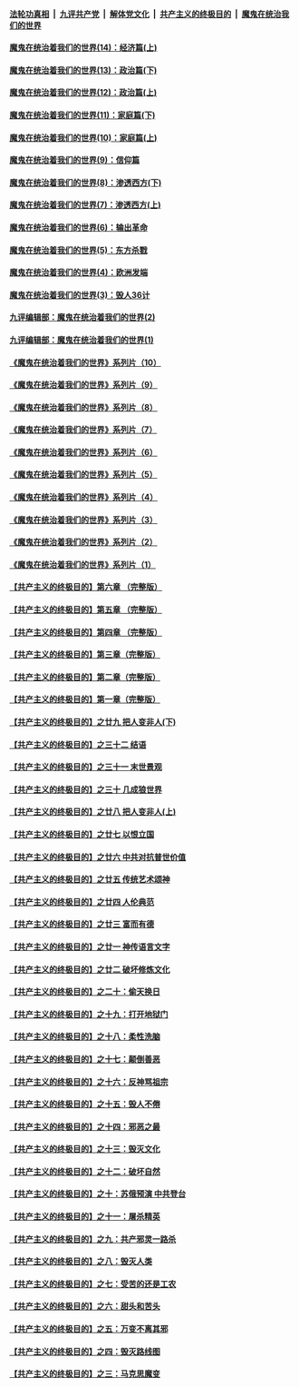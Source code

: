 ####  [法轮功真相](../../../../basic/blob/master/README.md?t=10081602) &nbsp;|&nbsp; [九评共产党](../../../../9ping.md/blob/master/README.md?t=10081602) &nbsp;|&nbsp; [解体党文化](../../../../jtdwh.md/blob/master/README.md?t=10081602)  &nbsp;|&nbsp; [共产主义的终极目的](../../../../gczydzjmd.md/blob/master/README.md?t=10081602) &nbsp;|&nbsp; [魔鬼在统治我们的世界](../../../../mgztzwmdsj.md/blob/master/README.md?t=10081602) 

#### [魔鬼在统治着我们的世界(14)：经济篇(上)](../pages/nsc422/n10457370.md?t=10081602) 

#### [魔鬼在统治着我们的世界(13)：政治篇(下)](../pages/nsc422/n10448270.md?t=10081602) 

#### [魔鬼在统治着我们的世界(12)：政治篇(上)](../pages/nsc422/n10444576.md?t=10081602) 

#### [魔鬼在统治着我们的世界(11)：家庭篇(下)](../pages/nsc422/n10440961.md?t=10081602) 

#### [魔鬼在统治着我们的世界(10)：家庭篇(上)](../pages/nsc422/n10435448.md?t=10081602) 

#### [魔鬼在统治着我们的世界(9)：信仰篇](../pages/nsc422/n10432159.md?t=10081602) 

#### [魔鬼在统治着我们的世界(8)：渗透西方(下)](../pages/nsc422/n10429603.md?t=10081602) 

#### [魔鬼在统治着我们的世界(7)：渗透西方(上)](../pages/nsc422/n10426013.md?t=10081602) 

#### [魔鬼在统治着我们的世界(6)：输出革命](../pages/nsc422/n10421536.md?t=10081602) 

#### [魔鬼在统治着我们的世界(5)：东方杀戮](../pages/nsc422/n10417707.md?t=10081602) 

#### [魔鬼在统治着我们的世界(4)：欧洲发端](../pages/nsc422/n10414890.md?t=10081602) 

#### [魔鬼在统治着我们的世界(3)：毁人36计](../pages/nsc422/n10411583.md?t=10081602) 

#### [九评编辑部：魔鬼在统治着我们的世界(2)](../pages/nsc422/n10410036.md?t=10081602) 

#### [九评编辑部：魔鬼在统治着我们的世界(1)](../pages/nsc422/n10406825.md?t=10081602) 

#### [《魔鬼在统治着我们的世界》系列片（10）](../pages/nsc422/n12292670.md?t=10081602) 

#### [《魔鬼在统治着我们的世界》系列片（9）](../pages/nsc422/n12290859.md?t=10081602) 

#### [《魔鬼在统治着我们的世界》系列片（8）](../pages/nsc422/n12287445.md?t=10081602) 

#### [《魔鬼在统治着我们的世界》系列片（7）](../pages/nsc422/n12283425.md?t=10081602) 

#### [《魔鬼在统治着我们的世界》系列片（6）](../pages/nsc422/n12282314.md?t=10081602) 

#### [《魔鬼在统治着我们的世界》系列片（5）](../pages/nsc422/n12281419.md?t=10081602) 

#### [《魔鬼在统治着我们的世界》系列片（4）](../pages/nsc422/n12274024.md?t=10081602) 

#### [《魔鬼在统治着我们的世界》系列片（3）](../pages/nsc422/n12271322.md?t=10081602) 

#### [《魔鬼在统治着我们的世界》系列片（2）](../pages/nsc422/n12269049.md?t=10081602) 

#### [《魔鬼在统治着我们的世界》系列片（1）](../pages/nsc422/n12267575.md?t=10081602) 

#### [【共产主义的终极目的】第六章 （完整版）](../pages/nsc422/n11428913.md?t=10081602) 

#### [【共产主义的终极目的】第五章 （完整版）](../pages/nsc422/n11428912.md?t=10081602) 

#### [【共产主义的终极目的】第四章 （完整版）](../pages/nsc422/n11428907.md?t=10081602) 

#### [【共产主义的终极目的】第三章（完整版）](../pages/nsc422/n11428848.md?t=10081602) 

#### [【共产主义的终极目的】第二章（完整版）](../pages/nsc422/n11428831.md?t=10081602) 

#### [【共产主义的终极目的】第一章（完整版）](../pages/nsc422/n11417651.md?t=10081602) 

#### [【共产主义的终极目的】之廿九 把人变非人(下)](../pages/nsc422/n11344140.md?t=10081602) 

#### [【共产主义的终极目的】之三十二 结语](../pages/nsc422/n11360535.md?t=10081602) 

#### [【共产主义的终极目的】之三十一 末世景观](../pages/nsc422/n11351129.md?t=10081602) 

#### [【共产主义的终极目的】之三十 几成狼世界](../pages/nsc422/n11348280.md?t=10081602) 

#### [【共产主义的终极目的】之廿八 把人变非人(上)](../pages/nsc422/n11340492.md?t=10081602) 

#### [【共产主义的终极目的】之廿七 以恨立国](../pages/nsc422/n11336944.md?t=10081602) 

#### [【共产主义的终极目的】之廿六 中共对抗普世价值](../pages/nsc422/n11324785.md?t=10081602) 

#### [【共产主义的终极目的】之廿五 传统艺术颂神](../pages/nsc422/n11296396.md?t=10081602) 

#### [【共产主义的终极目的】之廿四 人伦典范](../pages/nsc422/n11296397.md?t=10081602) 

#### [【共产主义的终极目的】之廿三 富而有德](../pages/nsc422/n11283598.md?t=10081602) 

#### [【共产主义的终极目的】之廿一 神传语言文字](../pages/nsc422/n11263265.md?t=10081602) 

#### [【共产主义的终极目的】之廿二 破坏修炼文化](../pages/nsc422/n11245728.md?t=10081602) 

#### [【共产主义的终极目的】之二十：偷天换日](../pages/nsc422/n11238846.md?t=10081602) 

#### [【共产主义的终极目的】之十九：打开地狱门](../pages/nsc422/n11206376.md?t=10081602) 

#### [【共产主义的终极目的】之十八：柔性洗脑](../pages/nsc422/n11199994.md?t=10081602) 

#### [【共产主义的终极目的】之十七：颠倒善恶](../pages/nsc422/n11179782.md?t=10081602) 

#### [【共产主义的终极目的】之十六：反神骂祖宗](../pages/nsc422/n11166798.md?t=10081602) 

#### [【共产主义的终极目的】之十五：毁人不倦](../pages/nsc422/n11166792.md?t=10081602) 

#### [【共产主义的终极目的】之十四：邪恶之最](../pages/nsc422/n11150249.md?t=10081602) 

#### [【共产主义的终极目的】之十三：毁灭文化](../pages/nsc422/n11135227.md?t=10081602) 

#### [【共产主义的终极目的】之十二：破坏自然](../pages/nsc422/n11135214.md?t=10081602) 

#### [【共产主义的终极目的】之十：苏俄预演 中共登台](../pages/nsc422/n11118424.md?t=10081602) 

#### [【共产主义的终极目的】之十一：屠杀精英](../pages/nsc422/n11118442.md?t=10081602) 

#### [【共产主义的终极目的】之九：共产邪灵一路杀](../pages/nsc422/n11114139.md?t=10081602) 

#### [【共产主义的终极目的】之八：毁灭人类](../pages/nsc422/n11108503.md?t=10081602) 

#### [【共产主义的终极目的】之七：受苦的还是工农](../pages/nsc422/n11101809.md?t=10081602) 

#### [【共产主义的终极目的】之六：甜头和苦头](../pages/nsc422/n11096971.md?t=10081602) 

#### [【共产主义的终极目的】之五：万变不离其邪](../pages/nsc422/n11091285.md?t=10081602) 

#### [【共产主义的终极目的】之四：毁灭路线图](../pages/nsc422/n11086284.md?t=10081602) 

#### [【共产主义的终极目的】之三：马克思魔变](../pages/nsc422/n11061941.md?t=10081602) 

